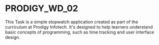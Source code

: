 # PRODIGY_WD_02
This Task is a simple stopwatch application created as part of the curriculum at Prodigy Infotech. It's designed to help learners understand basic concepts of programming, such as time tracking and user interface design.
